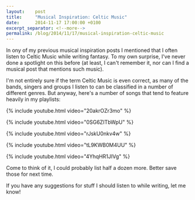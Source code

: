 ```yaml
---
layout:    post
title:     "Musical Inspiration: Celtic Music"
date:      2014-11-17 17:00:00 +0100
excerpt_separator: <!--more-->
permalink: /blog/2014/11/17/musical-inspiration-celtic-music
---
```


In ony of my previous musical inspiration posts I mentioned that I often listen to Celtic Music while writing fantasy. To my own surprise, I've never done a spotlight on this before (at least, I can't remember it, nor can I find a musical post that mentions such music).

<!--more-->
I'm not entirely sure if the term Celtic Music is even correct, as many of the bands, singers and groups I listen to can be classified in a number of different genres. But anyway, here's a number of songs that tend to feature heavily in my playlists:

{% include youtube.html video="20akrOZr3mo" %}

{% include youtube.html video="0SG6ZITbWpU" %}

{% include youtube.html video="rJskU0nkv4w" %}

{% include youtube.html video="tL9KWB0M4UU" %}

{% include youtube.html video="4YhqHR1JIVg" %}

Come to think of it, I could probably list half a dozen more. Better save those for next time.

If you have any suggestions for stuff I should listen to while writing, let me know!
